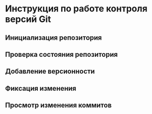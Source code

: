# **Инструкция по работе контроля версий Git**

## Инициализация репозитория 

## Проверка состояния репозитория

## Добавление версионности

## Фиксация изменения

## Просмотр изменения коммитов